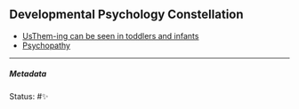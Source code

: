 ## Developmental Psychology Constellation

* [UsThem-ing can be seen in toddlers and infants](UsThem-ing%20can%20be%20seen%20in%20toddlers%20and%20infants.md)
* [Psychopathy](Psychopathy.md)

---

##### Metadata

Status: #✨
